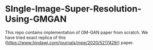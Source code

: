 # SIngle-Image-Super-Resolution-Using-GMGAN
This repo contains implementation of GM-GAN paper from scratch.
We have tried exact replica of this (https://www.hindawi.com/journals/mpe/2020/5217429/) paper.
